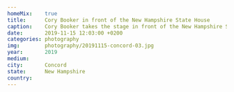 ```yaml
---
homeMix:	true
title:  	Cory Booker in front of the New Hampshire State House
caption:	Cory Booker takes the stage in front of the New Hampshire State House after filing for the 2020 presidential primary ballot
date:   	2019-11-15 12:03:00 +0200
categories: photography
img:		photography/20191115-concord-03.jpg
year:		2019
medium:
city:		Concord
state:		New Hampshire
country:
---
```


